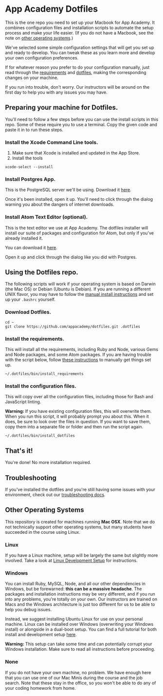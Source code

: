 # App Academy Dotfiles

This is the one repo you need to set up your Macbook for App Academy. It
combines configuration files and installation scripts to automate the
setup process and make your life easier. (If you do not have a Macbook,
see the note on [other operating systems](#other-operating-systems).)

We've selected some simple configuration settings that will get you set
up and ready to develop. You can tweak these as you learn more and
develop your own configuration preferences.

If for whatever reason you prefer to do your configuration manually,
just read through the [requirements](./requirements) and
[dotfiles](./dot), making the corresponding changes on your machine.

If you run into trouble, don't worry. Our instructors will be around on
the first day to help you with any issues you may have.

## Preparing your machine for Dotfiles.

You'll need to follow a few steps before you can use the install scripts
in this repo. Some of these require you to use a terminal. Copy the
given code and paste it in to run these steps.

### Install the Xcode Command Line tools.

1. Make sure that Xcode is installed and updated in the App Store.
2. Install the tools

  ```
  xcode-select --install
  ```

### Install Postgres App.

This is the PostgreSQL server we'll be using. Download it
[here](http://postgresapp.com/).

Once it's been installed, open it up. You'll need to click through the
dialog warning you about the dangers of internet downloads.

### Install Atom Text Editor (optional).

This is the text editor we use at App Academy. The dotfiles installer
will install our suite of packages and configuration for Atom, but only
if you've already installed it.

You can download it [here](https://atom.io/).

Open it up and click through the dialog like you did with Postgres.

## Using the Dotfiles repo.

The following scripts will work if your operating system is based on
Darwin (the Mac OS) or Debian (Ubuntu is Debian). If you are running a
different UNIX flavor, you may have to follow the [manual install
instructions](./requirements) and set up your `.bashrc` yourself.

### Download Dotfiles.

```
cd ~
git clone https://github.com/appacademy/dotfiles.git .dotfiles
```

### Install the requirements.

This will install all the requirements, including Ruby and Node, various
Gems and Node packages, and some Atom packages. If you are having
trouble with the script below, follow [these
instructions](./requirements) to manually get things set up.

```
~/.dotfiles/bin/install_requirements
```

### Install the configuration files.

This will copy over all the configuration files, including those for
Bash and JavaScript linting.

**Warning:** If you have existing configuration files, this will
overwrite them. When you run this script, it will probably prompt you
about this. When it does, be sure to look over the files in question. If
you want to save them, copy them into a separate file or folder and then
run the script again.

```
~/.dotfiles/bin/install_dotfiles
```

## That's it!

You're done! No more installation required.

## Troubleshooting

If you've installed the dotfiles and you're still having some issues
with your environment, check out our [troubleshooting
docs](./troubleshooting.md).

## Other Operating Systems

This repository is created for machines running **Mac OSX**. Note that
we do not technically support other operating systems, but many students
have succeeded in the course using Linux.

### Linux

If you have a Linux machine, setup will be largely the same but slightly
more involved. Take a look at [Linux Development
Setup](./linux.md#setting-up-the-development-environment) for
instructions.

### Windows

You can install Ruby, MySQL, Node, and all our other dependencies in
Windows, but be forewarned: **this can be a massive headache**. The
packages and installation instructions may be very different, and if you
run into any problems, you're totally on your own. Our instructors are
trained on Macs and the Windows architecture is just too different for
us to be able to help you debug issues.

Instead, we suggest installing Ubuntu Linux for use on your personal
machine. Linux can be installed over Windows (overwriting your Windows
install) or alongside in a dual-boot setup. You can find a full tutorial
for both install and development setup [here](./linux.md).

**Warning:** This setup can take some time and can potentially corrupt
your Windows installation. Make sure to read all instructions before
proceeding.

### None

If you do not have your own machine, no problem. We have enough here
that you can use one of our Mac Minis during the course and the job
search. Note that these stay in the office, so you won't be able to do
any of your coding homework from home.
